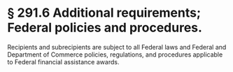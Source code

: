 # § 291.6   Additional requirements; Federal policies and procedures.

Recipients and subrecipients are subject to all Federal laws and Federal and Department of Commerce policies, regulations, and procedures applicable to Federal financial assistance awards.




